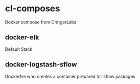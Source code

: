 # cl-composes
Docker compose from CringerLabs

## docker-elk
Default Stack

## docker-logstash-sflow
Dockerfile who creates a container prepared for sflow packages

